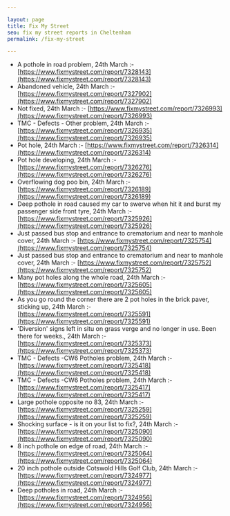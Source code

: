 ```yaml
---

layout: page
title: Fix My Street
seo: fix my street reports in Cheltenham
permalink: /fix-my-street

---
```


<!-- fix_marker starts -->

- A pothole in road problem, 24th March :- [https://www.fixmystreet.com/report/7328143](https://www.fixmystreet.com/report/7328143)
- Abandoned vehicle, 24th March :- [https://www.fixmystreet.com/report/7327902](https://www.fixmystreet.com/report/7327902)
- Not fixed, 24th March :- [https://www.fixmystreet.com/report/7326993](https://www.fixmystreet.com/report/7326993)
- TMC - Defects - Other problem, 24th March :- [https://www.fixmystreet.com/report/7326935](https://www.fixmystreet.com/report/7326935)
- Pot hole, 24th March :- [https://www.fixmystreet.com/report/7326314](https://www.fixmystreet.com/report/7326314)
- Pot hole developing, 24th March :- [https://www.fixmystreet.com/report/7326276](https://www.fixmystreet.com/report/7326276)
- Overflowing dog poo bin, 24th March :- [https://www.fixmystreet.com/report/7326189](https://www.fixmystreet.com/report/7326189)
- Deep pothole in road caused my car to swerve when hit it and burst my passenger side front tyre, 24th March :- [https://www.fixmystreet.com/report/7325926](https://www.fixmystreet.com/report/7325926)
- Just passed bus stop and entrance to crematorium and near to manhole cover, 24th March :- [https://www.fixmystreet.com/report/7325754](https://www.fixmystreet.com/report/7325754)
- Just passed bus stop and entrance to crematorium and near to manhole cover, 24th March :- [https://www.fixmystreet.com/report/7325752](https://www.fixmystreet.com/report/7325752)
- Many pot holes along the whole road, 24th March :- [https://www.fixmystreet.com/report/7325605](https://www.fixmystreet.com/report/7325605)
- As you go round the corner there are 2 pot holes in the brick paver, sticking up, 24th March :- [https://www.fixmystreet.com/report/7325591](https://www.fixmystreet.com/report/7325591)
- 'Diversion' signs left in situ on grass verge and no longer in use. Been there for weeks., 24th March :- [https://www.fixmystreet.com/report/7325373](https://www.fixmystreet.com/report/7325373)
- TMC - Defects -CW6 Potholes  problem, 24th March :- [https://www.fixmystreet.com/report/7325418](https://www.fixmystreet.com/report/7325418)
- TMC - Defects -CW6 Potholes  problem, 24th March :- [https://www.fixmystreet.com/report/7325417](https://www.fixmystreet.com/report/7325417)
- Large pothole opposite no 83, 24th March :- [https://www.fixmystreet.com/report/7325259](https://www.fixmystreet.com/report/7325259)
- Shocking surface - is it on your list to fix?, 24th March :- [https://www.fixmystreet.com/report/7325090](https://www.fixmystreet.com/report/7325090)
- 8 inch pothole on edge of road, 24th March :- [https://www.fixmystreet.com/report/7325064](https://www.fixmystreet.com/report/7325064)
- 20 inch pothole outside Cotswold Hills Golf Club, 24th March :- [https://www.fixmystreet.com/report/7324977](https://www.fixmystreet.com/report/7324977)
- Deep potholes in road, 24th March :- [https://www.fixmystreet.com/report/7324956](https://www.fixmystreet.com/report/7324956)

<!-- fix_marker ends -->